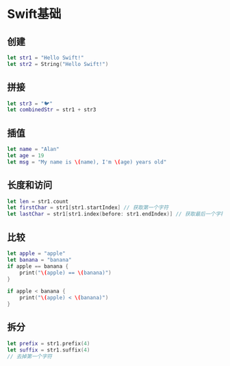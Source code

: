 

# Swift基础

## 创建

```swift
let str1 = "Hello Swift!"
let str2 = String("Hello Swift!")
```

## 拼接

```swift
let str3 = "🐦"
let combinedStr = str1 + str3
```

## 插值

```swift
let name = "Alan"
let age = 19
let msg = "My name is \(name), I'm \(age) years old"
```

## 长度和访问

```swift
let len = str1.count
let firstChar = str1[str1.startIndex] // 获取第一个字符
let lastChar = str1[str1.index(before: str1.endIndex)] // 获取最后一个字符
```

## 比较

```swift
let apple = "apple"
let banana = "banana"
if apple == banana {
    print("\(apple) == \(banana)")
}

if apple < banana {
    print("\(apple) < \(banana)")
}
```

## 拆分

```swift
let prefix = str1.prefix(4)
let suffix = str1.suffix(4)
// 去掉第一个字符
```
